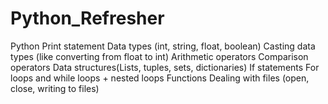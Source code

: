 # Python_Refresher
Python Print statement  Data types (int, string, float, boolean) Casting data types (like converting from float to int) Arithmetic operators Comparison operators  Data structures(Lists, tuples, sets, dictionaries)  If statements  For loops and while loops + nested loops   Functions  Dealing with files (open, close, writing to files)
